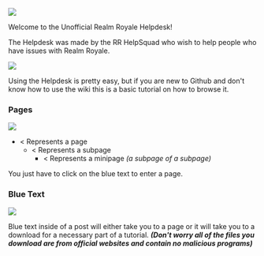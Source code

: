![](https://i.imgur.com/UE6W8Y0.png)

Welcome to the Unofficial Realm Royale Helpdesk!

The Helpdesk was made by the RR HelpSquad who wish to help people who have issues with Realm Royale.

![](https://i.imgur.com/uilQdPp.png)

Using the Helpdesk is pretty easy, but if you are new to Github and don't know how to use the wiki this is a basic tutorial on how to browse it.

### Pages

![](https://i.imgur.com/6fULVyx.png)

* < Represents a page
   * < Represents a subpage
      * < Represents a minipage _(a subpage of a subpage)_

You just have to click on the blue text to enter a page.

### Blue Text

![](https://i.imgur.com/hfINOWw.png)

Blue text inside of a post will either take you to a page or it will take you to a download for a necessary part of a tutorial. **_(Don't worry all of the files you download are from official websites and contain no malicious programs)_**


